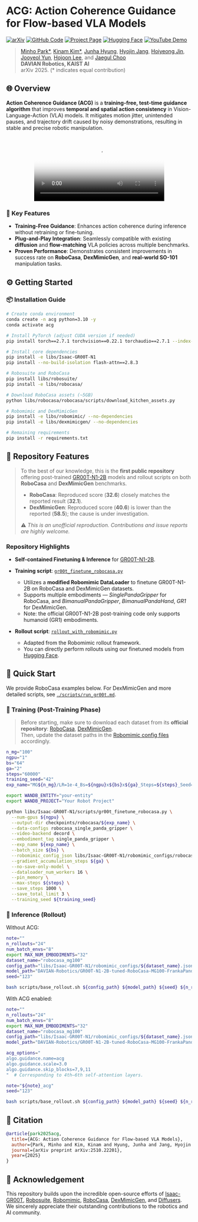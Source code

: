# ACG: Action Coherence Guidance for Flow-based VLA Models

[![arXiv](https://img.shields.io/badge/arXiv-2510.22201-b31b1b.svg)](https://arxiv.org/abs/2510.22201)
[![GitHub Code](https://img.shields.io/badge/Code-GitHub-black.svg?logo=github)](https://github.com/davian-robotics/ACG)
[![Project Page](https://img.shields.io/badge/Project_Page-Visit-blue.svg)](https://davian-robotics.github.io/ACG)
[![Hugging Face](https://img.shields.io/badge/%F0%9F%A4%97%20Hugging%20Face-Model-blue)](https://huggingface.co/collections/DAVIAN-Robotics/gr00t-n1-2b-post-trained-models)
[![YouTube Demo](https://img.shields.io/badge/YouTube-Video-red?logo=youtube&logoColor=white)](https://www.youtube.com/watch?v=Fi6VpnPETYU)

> [Minho Park\*](https://pmh9960.github.io/), [Kinam Kim\*](https://kinam0252.github.io/), [Junha Hyung](https://junhahyung.github.io/), [Hyojin Jang](https://github.com/Whit3Snow), [Hoiyeong Jin](https://myyzzzoooo.github.io/), [Jooyeol Yun](https://yeolj00.github.io/), [Hojoon Lee](https://joonleesky.github.io/), and [Jaegul Choo](https://sites.google.com/site/jaegulchoo/)  
> **DAVIAN Robotics, KAIST AI**  
> arXiv 2025. (\* indicates equal contribution)

## 🌐 Overview

**Action Coherence Guidance (ACG)** is a **training-free, test-time guidance algorithm** that improves **temporal and spatial action consistency** in Vision-Language-Action (VLA) models.
It mitigates motion jitter, unintended pauses, and trajectory drift caused by noisy demonstrations, resulting in stable and precise robotic manipulation.

<div align="center">
  <video src="https://github.com/user-attachments/assets/7b60dee5-864a-4e6b-9ad4-3b7ee868c803" width="70%" poster="./assets/teaser_thumbnail.jpg"> </video>
</div>

### 🔑 Key Features

- **Training-Free Guidance**: Enhances action coherence during inference without retraining or fine-tuning.
- **Plug-and-Play Integration**: Seamlessly compatible with existing **diffusion** and **flow-matching** VLA policies across multiple benchmarks.
- **Proven Performance**: Demonstrates consistent improvements in success rate on **RoboCasa**, **DexMimicGen**, and **real-world SO-101** manipulation tasks.

## ⚙️ Getting Started

### 📦 Installation Guide

```bash
# Create conda environment
conda create -n acg python=3.10 -y
conda activate acg

# Install PyTorch (adjust CUDA version if needed)
pip install torch==2.7.1 torchvision==0.22.1 torchaudio==2.7.1 --index-url https://download.pytorch.org/whl/cu128

# Install core dependencies
pip install -e libs/Isaac-GR00T-N1
pip install --no-build-isolation flash-attn==2.8.3

# Robosuite and RoboCasa
pip install libs/robosuite/
pip install -e libs/robocasa/

# Download RoboCasa assets (~5GB)
python libs/robocasa/robocasa/scripts/download_kitchen_assets.py

# Robomimic and DexMimicGen
pip install -e libs/robomimic/ --no-dependencies
pip install -e libs/dexmimicgen/ --no-dependencies

# Remaining requirements
pip install -r requirements.txt
```

## 🧩 Repository Features

> To the best of our knowledge, this is the **first public repository** offering post-trained [GR00T-N1-2B](https://github.com/NVIDIA/Isaac-GR00T) models and rollout scripts on both **RoboCasa** and **DexMimicGen** benchmarks.
>
> - **RoboCasa**: Reproduced score (**32.6**) closely matches the reported result (**32.1**).
> - **DexMimicGen**: Reproduced score (**40.6**) is lower than the reported (**58.5**); the cause is under investigation.
>
> ⚠️ _This is an unofficial reproduction. Contributions and issue reports are highly welcome._

### Repository Highlights

- **Self-contained Finetuning & Inference** for [GR00T-N1-2B](https://github.com/NVIDIA/Isaac-GR00T).
- **Training script**: [`gr00t_finetune_robocasa.py`](./libs/Isaac-GR00T-N1/scripts/gr00t_finetune_robocasa.py)

  - Utilizes a **modified Robomimic DataLoader** to finetune GR00T-N1-2B on RoboCasa and DexMimicGen datasets.
  - Supports multiple embodiments — _SinglePandaGripper_ for RoboCasa, and _BimanualPandaGripper_, _BimanualPandaHand_, _GR1_ for DexMimicGen.
  - Note: the official GR00T-N1-2B post-training code only supports humanoid (GR1) embodiments.

- **Rollout script**: [`rollout_with_robomimic.py`](./libs/Isaac-GR00T-N1/scripts/rollout_with_robomimic.py)

  - Adapted from the Robomimic rollout framework.
  - You can directly perform rollouts using our finetuned models from [Hugging Face](https://huggingface.co/collections/DAVIAN-Robotics/gr00t-n1-2b-post-trained-models).

## 🚀 Quick Start

We provide RoboCasa examples below.
For DexMimicGen and more detailed scripts, see [`./scripts/run_gr00t.md`](./scripts/run_gr00t.md).

### 🔧 Training (Post-Training Phase)

> Before starting, make sure to download each dataset from its **official repository**: [RoboCasa](https://github.com/robocasa/robocasa), [DexMimicGen](https://github.com/NVlabs/dexmimicgen).  
> Then, update the dataset paths in the [Robomimic config files](libs/Isaac-GR00T-N1/robomimic_configs) accordingly.

```bash
n_mg="100"
ngpu="1"
bs="64"
ga="2"
steps="60000"
training_seed="42"
exp_name="MG${n_mg}/LR=1e-4_Bs=${ngpu}x${bs}x${ga}_Steps=${steps}_Seed=${training_seed}${note}"

export WANDB_ENTITY="your-entity"
export WANDB_PROJECT="Your Robot Project"

python libs/Isaac-GR00T-N1/scripts/gr00t_finetune_robocasa.py \
  --num-gpus ${ngpu} \
  --output-dir checkpoints/robocasa/${exp_name} \
  --data-configs robocasa_single_panda_gripper \
  --video-backend decord \
  --embodiment_tag single_panda_gripper \
  --exp_name ${exp_name} \
  --batch_size ${bs} \
  --robomimic_config_json libs/Isaac-GR00T-N1/robomimic_configs/robocasa_mg${n_mg}.json \
  --gradient_accumulation_steps ${ga} \
  --no-save-only-model \
  --dataloader_num_workers 16 \
  --pin_memory \
  --max-steps ${steps} \
  --save_steps 1000 \
  --save_total_limit 3 \
  --training_seed ${training_seed}
```

### 🤖 Inference (Rollout)

Without ACG:

```bash
note=""
n_rollouts="24"
num_batch_envs="8"
export MAX_NUM_EMBODIMENTS="32"
dataset_name="robocasa_mg100"
config_path="libs/Isaac-GR00T-N1/robomimic_configs/${dataset_name}.json"
model_path="DAVIAN-Robotics/GR00T-N1-2B-tuned-RoboCasa-MG100-FrankaPandaGripper"
seed="123"

bash scripts/base_rollout.sh ${config_path} ${model_path} ${seed} ${n_rollouts} ${num_batch_envs} "${note}"
```

With ACG enabled:

```bash
note=""
n_rollouts="24"
num_batch_envs="8"
export MAX_NUM_EMBODIMENTS="32"
dataset_name="robocasa_mg100"
config_path="libs/Isaac-GR00T-N1/robomimic_configs/${dataset_name}.json"
model_path="DAVIAN-Robotics/GR00T-N1-2B-tuned-RoboCasa-MG100-FrankaPandaGripper"

acg_options="
algo.guidance.name=acg
algo.guidance.scale=3.0
algo.guidance.skip_blocks=7,9,11
"  # Corresponding to 4th–6th self-attention layers.

note="${note}_acg"
seed="123"

bash scripts/base_rollout.sh ${config_path} ${model_path} ${seed} ${n_rollouts} ${num_batch_envs} "${note}" ${acg_options}
```

## 🧾 Citation

```bibtex
@article{park2025acg,
  title={ACG: Action Coherence Guidance for Flow-based VLA Models},
  author={Park, Minho and Kim, Kinam and Hyung, Junha and Jang, Hyojin and Jin, Hoiyeong and Yun, Jooyeol and Lee, Hojoon and Choo, Jaegul},
  journal={arXiv preprint arXiv:2510.22201},
  year={2025}
}
```

## 🙏 Acknowledgement

This repository builds upon the incredible open-source efforts of
[Isaac-GR00T](https://github.com/NVIDIA/Isaac-GR00T),
[Robosuite](https://github.com/ARISE-Initiative/robosuite),
[Robomimic](https://github.com/ARISE-Initiative/robomimic),
[RoboCasa](https://github.com/robocasa/robocasa),
[DexMimicGen](https://github.com/NVlabs/dexmimicgen), and
[Diffusers](https://github.com/huggingface/diffusers).  
We sincerely appreciate their outstanding contributions to the robotics and AI community.
